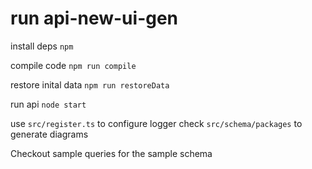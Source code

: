 # run api-new-ui-gen

install deps
`npm`

compile code
`npm run compile`

restore inital data
`npm run restoreData`

run api
`node start`

use `src/register.ts` to configure logger
check `src/schema/packages` to generate diagrams

Checkout sample queries for the sample schema
